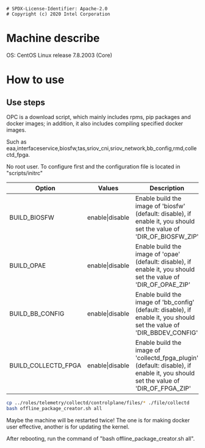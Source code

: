 ```text
# SPDX-License-Identifier: Apache-2.0
# Copyright (c) 2020 Intel Corporation
```
# Machine describe
OS: CentOS Linux release 7.8.2003 (Core)

# How to use

## Use steps

OPC is a download script, which mainly includes rpms, pip packages and docker images; in addition, it also includes compiling specified docker images.

Such as eaa,interfaceservice,biosfw,tas,sriov_cni,sriov_network,bb_config,rmd,collectd_fpga.

No root user.
To configure first and the configuration file is located in "scripts/initrc"


| Option | Values | Description |
| ------ | ------ | ----------- |
| BUILD_BIOSFW | enable\|disable | Enable build the image of 'biosfw' (default: disable), if enable it, you should set the value of 'DIR_OF_BIOSFW_ZIP' |
| BUILD_OPAE | enable\|disable | Enable build the image of 'opae' (default: disable), if enable it, you should set the value of 'DIR_OF_OPAE_ZIP' |
| BUILD_BB_CONFIG | enable\|disable | Enable build the image of 'bb_config' (default: disable), if enable it, you should set the value of 'DIR_BBDEV_CONFIG' |
| BUILD_COLLECTD_FPGA | enable\|disable | Enable build the image of 'collectd_fpga_plugin' (default: disable), if enable it, you should set the value of 'DIR_OF_FPGA_ZIP' |

```sh
cp ../roles/telemetry/collectd/controlplane/files/* ./file/collectd
bash offline_package_creator.sh all
```
Maybe the machine will be restarted twice!
The one is for making docker user effective, another is for updating the kernel.

After rebooting, run the command of "bash offline_package_creator.sh all".
